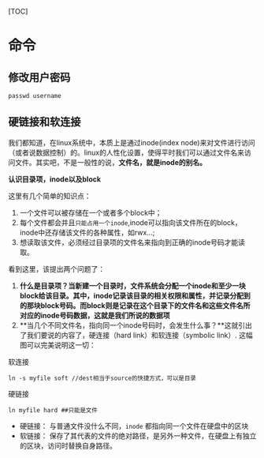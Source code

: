 [TOC]



# 命令



## 修改用户密码

```shell
passwd username
```



## 硬链接和软连接

我们都知道，在linux系统中，本质上是通过inode(index node)来对文件进行访问（或者说数据控制）的。linux的人性化设置，使得平时我们可以通过文件名来访问文件。其实吧，不是一般性的说，**文件名，就是inode的别名。**

**认识目录项，inode以及block**

这里有几个简单的知识点：

1. 一个文件可以被存储在一个或者多个block中；
2. 每个文件都会并且`只能占用一个inode`,inode可以指向该文件所在的block，inode中还存储该文件的各种属性，如rwx...;
3. 想读取该文件，必须经过目录项的文件名来指向到正确的inode号码才能读取。

看到这里，该提出两个问题了：

1. **什么是目录项？**当新建一个目录时，文件系统会分配一个inode和至少一块block给该目录。其中，inode记录该目录的相关权限和属性，并记录分配到的那块block号码。而**block则是记录在这个目录下的文件名和这些文件名所对应的inode号码数据，这就是我们所说的数据项**
2. **当几个不同文件名，指向同一个inode号码时，会发生什么事？**这就引出了我们要说的内容了，硬连接（hard link）和软连接（symbolic link）.
   这幅图可以完美说明这一切：

软连接

```
ln -s myfile soft //dest相当于source的快捷方式，可以是目录
```



硬链接

```
ln myfile hard ##只能是文件
```



- 硬链接： 与普通文件没什么不同，`inode` 都指向同一个文件在硬盘中的区块
- 软链接： 保存了其代表的文件的绝对路径，是另外一种文件，在硬盘上有独立的区块，访问时替换自身路径。

